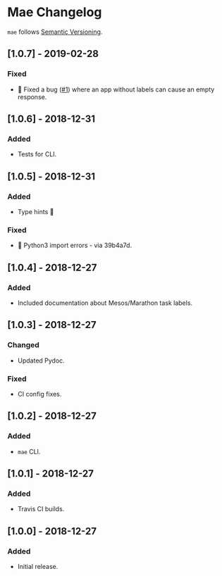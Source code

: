 # Mae Changelog

`mae` follows [Semantic Versioning](http://semver.org/).

## [1.0.7] - 2019-02-28
### Fixed
- 🐞 Fixed a bug ([#1](https://github.com/paambaati/mae/issues/1)) where an app without labels can cause an empty response.

## [1.0.6] - 2018-12-31
### Added
- Tests for CLI.

## [1.0.5] - 2018-12-31
### Added
- Type hints 🎉
### Fixed
- 🐞 Python3 import errors - via 39b4a7d.

## [1.0.4] - 2018-12-27
### Added
- Included documentation about Mesos/Marathon task labels.

## [1.0.3] - 2018-12-27
### Changed
- Updated Pydoc.
### Fixed
- CI config fixes.

## [1.0.2] - 2018-12-27
### Added
- `mae` CLI.

## [1.0.1] - 2018-12-27
### Added
- Travis CI builds.

## [1.0.0] - 2018-12-27
### Added
- Initial release.
